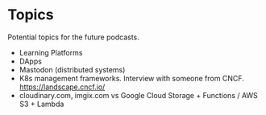 # Topics

Potential topics for the future podcasts.

- Learning Platforms
- DApps
- Mastodon (distributed systems)
- K8s management frameworks. Interview with someone from CNCF. https://landscape.cncf.io/
- cloudinary.com, imgix.com vs Google Cloud Storage + Functions / AWS S3 + Lambda


